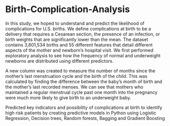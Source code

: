# Birth-Complication-Analysis

In this study, we hoped to understand and predict the likelihood of complications for U.S. births. We define complications at birth to be a delivery that requires a Cesarean section, the presence of an infection, or birth weights that are significantly lower than the mean.
The dataset contains 3,801,534 births and 55 different features that detail different aspects of the mother and newborn’s hospital visit. We first performed exploratory analysis to see how the frequency of normal and underweight newborns are distributed using different predictors.

A new column was created to measure the number of months since the mother’s last menstruation cycle and the birth of the child. This was calculated by finding the difference between the baby’s month of birth and the mother’s last recorded menses. We can see that mothers who maintained a regular menstrual cycle past one month into the pregnancy were much more likely to give birth to an underweight baby.

Predicted key indicators and possibility of complications at birth to identify high risk patients by creating predictive models in Python using Logistic Regression, Decision trees, Random forests, Bagging and Gradient Boosting
